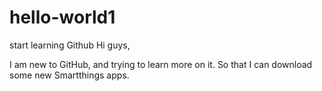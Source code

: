 # hello-world1
start learning Github
Hi guys,

I am new to GitHub, and trying to learn more on it.  So that I can download some new Smartthings apps.
